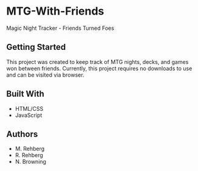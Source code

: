 # MTG-With-Friends
Magic Night Tracker - Friends Turned Foes

## Getting Started
This project was created to keep track of MTG nights, decks, and games won between friends. Currently, this project requires no downloads to use and can be visited via browser.

## Built With
* HTML/CSS
* JavaScript

## Authors
* M. Rehberg
* R. Rehberg
* N. Browning



